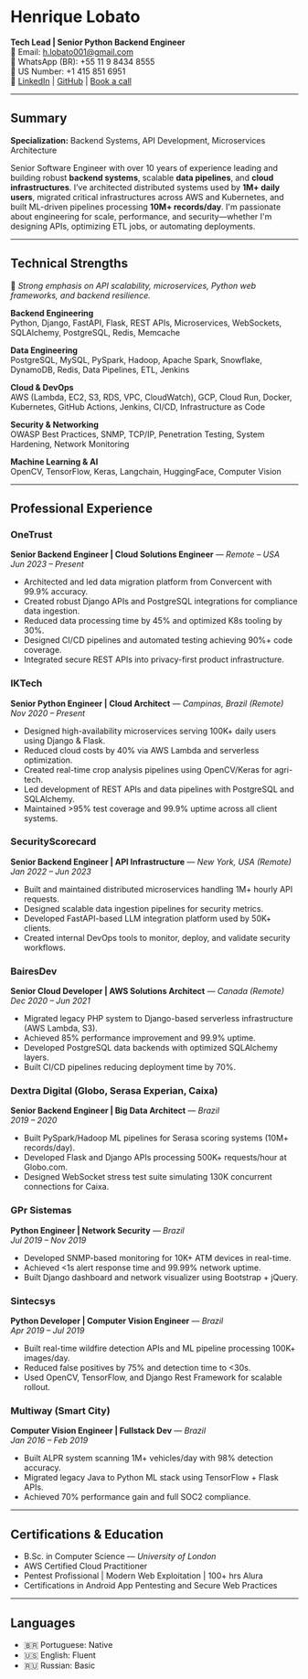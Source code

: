 # Henrique Lobato

**Tech Lead | Senior Python Backend Engineer**  
📧 Email: h.lobato001@gmail.com  
📱 WhatsApp (BR): +55 11 9 8434 8555  
📱 US Number: +1 415 851 6951  
🔗 [LinkedIn](https://linkedin.com/in/iklobato-sr-python) | [GitHub](https://github.com/iklobato) | [Book a call](https://calendly.com/hlobato/30mincall)

---


## Summary

**Specialization:** Backend Systems, API Development, Microservices Architecture


Senior Software Engineer with over 10 years of experience leading and building robust **backend systems**, scalable **data pipelines**, and **cloud infrastructures**. I’ve architected distributed systems used by **1M+ daily users**, migrated critical infrastructures across AWS and Kubernetes, and built ML-driven pipelines processing **10M+ records/day**. I'm passionate about engineering for scale, performance, and security—whether I'm designing APIs, optimizing ETL jobs, or automating deployments.

---

## Technical Strengths

🔹 *Strong emphasis on API scalability, microservices, Python web frameworks, and backend resilience.*

**Backend Engineering**  
Python, Django, FastAPI, Flask, REST APIs, Microservices, WebSockets, SQLAlchemy, PostgreSQL, Redis, Memcache

**Data Engineering**  
PostgreSQL, MySQL, PySpark, Hadoop, Apache Spark, Snowflake, DynamoDB, Redis, Data Pipelines, ETL, Jenkins

**Cloud & DevOps**  
AWS (Lambda, EC2, S3, RDS, VPC, CloudWatch), GCP, Cloud Run, Docker, Kubernetes, GitHub Actions, Jenkins, CI/CD, Infrastructure as Code

**Security & Networking**  
OWASP Best Practices, SNMP, TCP/IP, Penetration Testing, System Hardening, Network Monitoring

**Machine Learning & AI**  
OpenCV, TensorFlow, Keras, Langchain, HuggingFace, Computer Vision

---

## Professional Experience

### OneTrust
**Senior Backend Engineer | Cloud Solutions Engineer** — *Remote – USA*  
*Jun 2023 – Present*

- Architected and led data migration platform from Convercent with 99.9% accuracy.
- Created robust Django APIs and PostgreSQL integrations for compliance data ingestion.
- Reduced data processing time by 45% and optimized K8s tooling by 30%.
- Designed CI/CD pipelines and automated testing achieving 90%+ code coverage.
- Integrated secure REST APIs into privacy-first product infrastructure.
### IKTech
**Senior Python Engineer | Cloud Architect** — *Campinas, Brazil (Remote)*  
*Nov 2020 – Present*

- Designed high-availability microservices serving 100K+ daily users using Django & Flask.
- Reduced cloud costs by 40% via AWS Lambda and serverless optimization.
- Created real-time crop analysis pipelines using OpenCV/Keras for agri-tech.
- Led development of REST APIs and data pipelines with PostgreSQL and SQLAlchemy.
- Maintained >95% test coverage and 99.9% uptime across all client systems.
### SecurityScorecard
**Senior Backend Engineer | API Infrastructure** — *New York, USA (Remote)*  
*Jan 2022 – Jun 2023*

- Built and maintained distributed microservices handling 1M+ hourly API requests.
- Designed scalable data ingestion pipelines for security metrics.
- Developed FastAPI-based LLM integration platform used by 50K+ clients.
- Created internal DevOps tools to monitor, deploy, and validate security workflows.
### BairesDev
**Senior Cloud Developer | AWS Solutions Architect** — *Canada (Remote)*  
*Dec 2020 – Jun 2021*

- Migrated legacy PHP system to Django-based serverless infrastructure (AWS Lambda, S3).
- Achieved 85% performance improvement and 99.9% uptime.
- Developed PostgreSQL data backends with optimized SQLAlchemy layers.
- Built CI/CD pipelines reducing deployment time by 70%.
### Dextra Digital (Globo, Serasa Experian, Caixa)
**Senior Backend Engineer | Big Data Architect** — *Brazil*  
*2019 – 2020*

- Built PySpark/Hadoop ML pipelines for Serasa scoring systems (10M+ records/day).
- Developed Flask and Django APIs processing 500K+ requests/hour at Globo.com.
- Designed WebSocket stress test suite simulating 130K concurrent connections for Caixa.
### GPr Sistemas
**Python Engineer | Network Security** — *Brazil*  
*Jul 2019 – Nov 2019*

- Developed SNMP-based monitoring for 10K+ ATM devices in real-time.
- Achieved <1s alert response time and 99.99% network uptime.
- Built Django dashboard and network visualizer using Bootstrap + jQuery.
### Sintecsys
**Python Developer | Computer Vision Engineer** — *Brazil*  
*Apr 2019 – Jul 2019*

- Built real-time wildfire detection APIs and ML pipeline processing 100K+ images/day.
- Reduced false positives by 75% and detection time to <30s.
- Used OpenCV, TensorFlow, and Django Rest Framework for scalable rollout.
### Multiway (Smart City)
**Computer Vision Engineer | Fullstack Dev** — *Brazil*  
*Jan 2016 – Feb 2019*

- Built ALPR system scanning 1M+ vehicles/day with 98% detection accuracy.
- Migrated legacy Java to Python ML stack using TensorFlow + Flask APIs.
- Achieved 70% performance gain and full SOC2 compliance.


---

## Certifications & Education

- B.Sc. in Computer Science — *University of London*  
- AWS Certified Cloud Practitioner  
- Pentest Profissional | Modern Web Exploitation | 100+ hrs Alura  
- Certifications in Android App Pentesting and Secure Web Practices

---

## Languages

- 🇧🇷 Portuguese: Native  
- 🇺🇸 English: Fluent  
- 🇷🇺 Russian: Basic